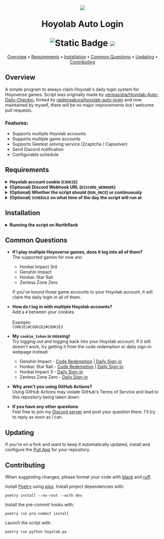 <!-- markdownlint-disable MD033 -->

<h1 align="center">
  <img src="https://imgur.com/L54eATql.png">
  <p><b>Hoyolab Auto Login</b></p>
  <img alt="Static Badge" src="https://img.shields.io/badge/3.10_--_3.11-red?logo=python&logoColor=white&label=Python&labelColor=%233772a2&color=%23ffdd54">
  <a href="https://github.com/python/black"><img src="https://img.shields.io/badge/code%20style-black-1c1c1c.svg"></a>

</h1>

<p align="center">
  <a href="#overview">Overview</a>
  •
  <a href="#requirements">Requirements</a>
  •
  <a href="#installation">Installation</a>
  •
  <a href="#common-questions">Common Questions</a>
  •
  <a href="#updating">Updating</a>
  •
  <a href="#contributing">Contributing</a>
</p>

## Overview

A simple program to always claim Hoyolab's daily login system for Hoyoverse games. Script was originally made by [vermaysha/Hoyolab-Auto-Daily-Checkin](https://github.com/vermaysha/Hoyolab-Auto-Daily-Checkin), forked by [raidensakura/hoyolab-auto-login](https://github.com/raidensakura/hoyolab-auto-login) and now maintained by myself, there will be no major improvements but I welcome pull requests.

### **Features:**

- Supports multiple Hoyolab accounts
- Supports multiple game accounts
- Supports Geetest solving service (2captcha / Capsolver)
- Send Discord notification
- Configurable schedule

## Requirements

<details>
<summary><b>Hoyolab account cookie (<code>COOKIE</code>)</b></summary>

Obtain your cookie in the code redemption page of any Hoyolab-supported games. Refer to the image below for guide.

![obtain_cookie](https://github.com/raidensakura/hoyolab-auto-login/assets/38610216/7837cbbd-f987-4a31-9317-757595182653)

</details>

<details>
<summary><b>(Optional) Discord Webhook URL (<code>DISCORD_WEBHOOK</code>)</b></summary>

You can have the script notify on a Discord channel via webhook. On any channel where you have webhook permissions in, go into:

`Channel Settings > Integrations > Webhooks > New Webhook`

You can also choose to use existing one by clicking on `Copy Webhook URL`.

You can also configure the script to notify (ping) your Discord ID in case of a login failure. To do this, append `DISCORD_ID=1234567890; rest_of_cookie=; ...` at the start your cookie.

![5](https://github.com/raidensakura/hoyolab-auto-login/assets/38610216/b9d66129-5ef4-4a3a-8331-13de8a2f7f8b)

</details>

<details>
<summary><b>(Optional) Whether the script should (<code>RUN_ONCE</code>) or continuously</b></summary>

This should either be left unset, or a value of `True`. Set it to `True` if you have an external scheduler (like CRON) to automatically start the script at a certain time. The script will run continuously as a process when this is unset.

</details>

<details>
<summary><b>(Optional) <code>SCHEDULE</code> on what time of the day the script will run at</b></summary>

This should either be left unset, or a valid time format (`00:00` to `23:59`).
You can also additionally specify the timezone in your env or leave the default as UTC, ex: `TIMEZONE=Asia/Kuala_Lumpur`.
Refer to [List of tz database time zones](https://en.wikipedia.org/wiki/List_of_tz_database_time_zones).

</details>

## Installation

<details>
<summary><b>Running the script on Northflank</b></summary>

In addition to hosting your applications, [Northflank](https://northflank.com/pricing) also lets you schedule jobs to run in CRON format, and their free tier does not have an hourly limit unlike Railway. But in a free project, you are limited to 2 jobs at any time.

1. [Sign Up on Northflank](https://app.northflank.com/signup) if you haven't and create a **free project**. It should look like this:  
![image](https://user-images.githubusercontent.com/38610216/235667276-3e71a8f6-4f92-42c2-b61e-6ce5e6a2fcfa.png)
2. Create a new job and select 'Cron job' as the job type.  
![image](https://user-images.githubusercontent.com/38610216/235667601-d3a09127-3ac7-4d24-9d25-b843da55192e.png)
3. Enter the time at which you want the script to run, in CRON format. Refer to [crontab.guru](https://crontab.guru/) for an explanation of cron formatting.  
![image](https://user-images.githubusercontent.com/38610216/235667841-fa553f07-5c44-4ab1-ad5a-5c1d44c25475.png)
4. Select 'External Image' under 'Job source' and use this URL for 'Image path':
`ghcr.io/golumpa/hoyolab-auto-login:master`
![image](https://github.com/user-attachments/assets/217625f4-38db-4c5e-8611-7142303d41c0)
6. Fill in your credentials under 'Environmental Variables'. Make sure to set `RUN_ONCE` to `True` in the env.  
![image](https://user-images.githubusercontent.com/38610216/235669138-5e8bd902-3aab-41c1-853e-88c8a8ec8f39.png)
7. Save your script. Now, execute it manually by clicking the 'Run job' button, as shown:  
![image](https://user-images.githubusercontent.com/38610216/235669964-79586949-1ed9-49f7-9d5f-cce550a60d2b.png)
8. You should see a new entry under 'Recent job runs', as follows:  
![image](https://user-images.githubusercontent.com/38610216/235670311-c26d63d4-730c-48e2-bf6a-abed1639da0b.png)
9. Click on it, and then click on its entry under 'Containers'. If your script is working correctly, it should show a log as follows:  
![Untitled](https://user-images.githubusercontent.com/38610216/235671115-e558088f-0d1f-4fbf-a785-39766409d8a5.png)

</details>

## Common Questions

- **If I play multiple Hoyoverse games, does it log into all of them?**  
The supported games for now are:
  - Honkai Impact 3rd  
  - Genshin Impact  
  - Honkai: Star Rail  
  - Zenless Zone Zero

  If you've bound those game accounts to your Hoyolab account, it will claim the daily login in all of them.

- **How do I log in with multiple Hoyolab accounts?**  
Add a `#` between your cookies.<br><br>
Example:  
```COOKIE1#COOKIE2#COOKIE3```

- **My `cookie_token` is missing!**  
Try logging out and logging back into your Hoyolab account. If it still doesn't work, try getting it from the code redemption or daily sign-in webpage instead:
  * Genshin Impact - [Code Redemption](https://genshin.hoyoverse.com/en/gift) | [Daily Sign-in](https://act.hoyolab.com/ys/event/signin-sea-v3/index.html?act_id=e202102251931481)
  * Honkai: Star Rail - [Code Redemption](https://hsr.hoyoverse.com/gift) | [Daily Sign-in](https://act.hoyolab.com/bbs/event/signin/hkrpg/index.html?act_id=e202303301540311)
  * Honkai Impact 3 - [Daily Sign-in](https://act.hoyolab.com/bbs/event/signin-bh3/index.html?act_id=e202110291205111)
  * Zenless Zone Zero - [Daily Sign-in](https://act.hoyolab.com/bbs/event/signin/zzz/e202406031448091.html?act_id=e202406031448091)

- **Why aren't you using GitHub Actions?**  
Using GitHub Actions may violate GitHub's Terms of Service and lead to this repository being taken down.

- **If you have any other questions**  
Feel free to join my [Discord server](https://discord.gg/BVqnQcTxBY) and post your question there. I'll try to reply as soon as I can.

## Updating

If you're on a fork and want to keep it automatically updated, install and configure the [Pull App](https://github.com/apps/pull) for your repository.

## Contributing

When suggesting changes, please format your code with [black](https://pypi.org/project/black/) and [ruff](https://pypi.org/project/ruff/).

Install [Poetry](https://python-poetry.org/) using [pipx](https://github.com/pypa/pipx). Install project dependencies with:

```shell
poetry install --no-root --with dev
```

Install the pre-commit hooks with:

```shell
poetry run pre-commit install
```

Launch the script with:

```shell
poetry run python hoyolab.py
```
